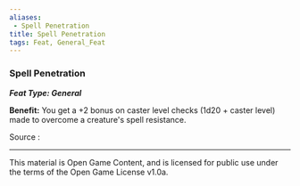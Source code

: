 ```yaml
---
aliases:
 - Spell Penetration
title: Spell Penetration
tags: Feat, General_Feat
---
```

### Spell Penetration 
***Feat Type: General***

**Benefit:** You get a +2 bonus on caster level checks (1d20 + caster
level) made to overcome a creature's spell resistance.


Source :

---

This material is Open Game Content, and is licensed for public use under the terms of the Open Game License v1.0a.
